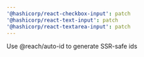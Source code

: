```yaml
---
'@hashicorp/react-checkbox-input': patch
'@hashicorp/react-text-input': patch
'@hashicorp/react-textarea-input': patch
---
```


Use @reach/auto-id to generate SSR-safe ids
